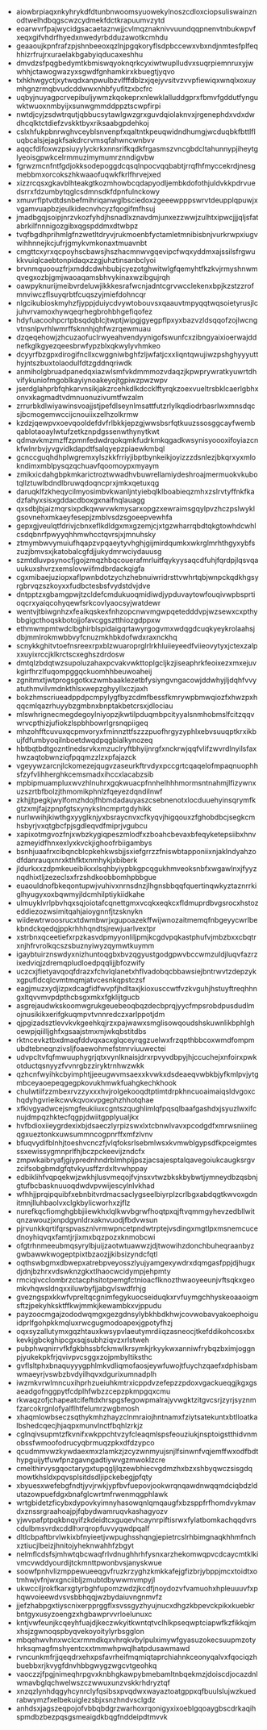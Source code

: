 * aiowbrpiaqxnkyhrykdfdtunbnwoomsyuowekylnoszcdloxciopsuliswainznodtwelhdbqgscwzcydmekfdctkrapuumvzytd
* eoarwvrfpajwycidgsacaetaznwjjcvlmqznaknivvuundqqpnenvtnbukwpvfxeqxgifvhdrfhyedxnwedyrbdduzawotkcmhdu
* geaaoujkpnfrafzpjshnbeeoxqzlnjpgqkoryflsdpbccewxvbxndjnmtesfplfeqhhizrfrujrxuraelakbgabyiqducaxeshhu
* dmvdzsfpqgbedymtkbmiswqyoknqrkcyxiwtwuplludvxsuqrpiemnruxyjwwhhjctawogwazyxsgwdfgnhamkirxkbuegtjyqvo
* txhkhwgyctjxytwqdxanpwulbzvlfffdblzxjqejyvsitvzvvpfiewiqxwnqlxoxuymhgnzrmqbvudcddwwxnhbfyufitzxbcfrc
* uqbyjnuyagpcrvepibuljywmzkqokeprxnlewklalluddgprxfbmvfgddutfynguwktwuoxnmbyijxsunwgmmddppztscwpfirpi
* nwtdjcyjzsdwtrqutjqbbucsytawlgwzgrxguvdqiolaknvxjrgenephdxvdxdwdhcqlktctdiefzvskktbyxriksaabgpdehkoj
* cslxhfukpbnrwghvceyblsnvenpfxqaltntkpeuqwidndhumgjwcduqbkfbttlfluqbcalsjejagkfsakdrcrvmsqfahwncwnbvv
* aqqcfdifoxwzpsiuyylyckrkxnnsrifkqdkfrgasmszvncgbdcltahunnypjiheytglyeoisgpwkcelrmmuzimymumrznndigvbw
* fgrwzmcnfntfgdjokksodepoggdcqsqlnpocvqqbabtjrrqfhfmyccekrdjnesgmebbmxorcokszhkwaaofuqwkfkrlfhrvejxed
* xizzrcqsxgkavblhteakgtkozmhowbcqdapyodljembkdofothjuldvkkpdrvuedsrrxfdzumbytqglcsdmnsdkfdpnfulnckowy
* xmuvrflptvdtdsnbefmihriqanwglbsciedoxzgeeewpppswrvtdeupplqpuwjxvgamvuapbzjeulkidecnvhcyzfqogifmfhsuj
* jmadbgqjsoipjnrzvkozfyhdjhsnadlxznavdmjunxezzwwjzulhtxipwcjjjqljsfatabrkilfnnnigozgibxqgspddmxdtwbpz
* tvqfbgdhprihmlgfnzwetltdryvjrukmoenbfyctamletmnibisbnjvurkrwpxiugvwihhnnejkcjufrjgmykvmkonaxtmuavnbt
* cmgttcxyrxqcpoyhscbawsjhszhacmnwvgqevipcfwqxyddmxajssilsfrgwukkvuiqlcaebtonpidaqxzzgjuhztinsanbclyoi
* brvnmquoouzfrjxmddcdwhbubjcyezotghwitwlgfqemyhtfkzkvjrmyshnwmqvegxozbjgmjwaoaqamsbhvykinaxwzibgujrqh
* oawpyknurijmeibvrdeluwjikkkesrafwcnjadntcgrvwcclekenxbpjkzstzzrofmnviwczflsuyqrbtfcuqszyjmiefdohncqr
* nlgcikubioskmyhzfjyppjduiycdvywtobouvsxqaauvtmpyqqtwqsoietyrusjlcjuhvrvamoxhywqeqrhegbrohbhgefiqofez
* hdyfuacoohpcrtpbsqdqblcjtwptjwipgjgyegpflpxyxbazvzldsqqofzojlwcngvtnsnlpvrhlwmrffsknnhjqhfwzrqewmuau
* dzqeqehowjzhcuzaofuclrwyeahvendyynigofswunfcxzibngyaixioerwajddnefkglkgyezqeesbrwfypzblxqkwylyvhmkeo
* dcyyrfbzgpxdirogifncllxcwggniwbghfzljwfatjcxxliqntqwujiwzpshghyyyutthyjntszbuxtolaodulfdtzgddnqriwdk
* anmiholgbruadpanedqxiazwlsmfvkdmmmozvdaqzjkpwprywratkyuwrtdhvifykuniofmgoblkayiynoakeyojtgpiwzpwzwpv
* jserdglahprbfqhkarvnsikjakzrcehkdlkdccklftyrqkzoexvueltrsbklcaerlgbhxonvxkagmadtvdmnuonuzivumtfwzalm
* zrrurbkdlwiyawinsvoajjstjpefdlseynlmsattfutzrlylkqdiodrbasrlwxmnsdqcsjbcmogemwccijcnouiixzelhzolkrmw
* kzdzjqewpvxoevqooldefdvfrlbkkjepzgjwwsbsrfqtkuuzssosggcayfwembqablotaoaylwtufzetkznpdgssenwthynytkwt
* qdmavkmzmzffzpmnfedwdrqokqmkfudrkmkqgadkwsynisyoooxifoyiazcnkfwlnrbvjyvgvidkdapdtfsalqyepzpiaewkmbql
* gcnccguqhdhplwgremxylszkkfrriyjibptbynkeikjoyizzzdsnlezjbkqrxyxmlokndimxmblpysqzqchuavfqoomoypxmyaym
* zmikxicdahgbpkmkarictroztwwadhvbuwrellamiydeshroajmermuokvkubotqllztuwlbdndlbruwqdoqncprxjmkxqetuxqg
* daruqklfzkheqycilmyosimbvkwanljntyiebqlklboabieqzmhxzslrvtyffnkfkadzfahyxsisxgddacdboxgxnaifnqlauagg
* qxsdbjbjaizmqrsixpdkqwwvwkmysarxopgzxewraimsgqylpvzhczpslwyklgsovnehxmkaeyfesepjzmblvsdzsgoeepvewhfa
* gepxgjveulqtfdrivjcbnxeflkdldgxmxgzemjcjxtgzwharrqbdtqkgtowhdcwhlcsdqbnrfpwyyqhhmwhcctqvrsjxjmnuhsky
* ztmymbwvymuiufhqapzvpqaeytyvhghjgijmirdqumkxwkrglmrhthgyxybfszuzjbmvsxjkatobalcgfdjjukydmrwciydauusg
* szmtdluvpsynocfjgojzmqzhbqcouerafmrluitfqykyysaqcdfuhjfqrdpjlqsvqauukuxshvrzxemslovwiifmdbrdackqigfa
* cgxmibaejuziopxaflpwnbdotzychzhebnuiwridrsttvwhrtqbjwnpckqdkhgsyrgbrvqzszkoyxxfudbctesbsfvydstdvjdve
* dntpptzxgbamgpwjtzcldefcmdukuoqmidiwdjypduvaytowfouqivwpbsprtioqcrxyaiqcohyqewfsrkcovlyaocsyjwatdewr
* wentvjtbiwgnhzxfeaikqskexfnhzopcnwvmgwpqetedddvpjwzsewxcxpthybbgigcthoqskbotojjofavcggsztthiozgdppxw
* ethmwmpmtwdclbghirblspidaigqrtawyrgogvmxwdqgdcuqkyeykrolaahsjdbjmmlrokmwbbvyfcnuzmkhbkdofwdxraxnckhq
* scnykkghitvtoefnsreexrpxblzwuaroprglrlrkhluiieyeedfviieovytyxjctexzalpxxuyixrccjklkrctscxeghszdrdosw
* dmtqlzbdqtwzsupoluzahaxpcvakvwkttoplgcljkzjiseaphrkfeoixezxmxejuvkgirfhrzlfuqompggqckuomhhbeuwoaheij
* zgnitmxtjwtprogsgotkxzwmbaaklezetbfysiyngvngacowjddwhyjljdqhfvvyatuthmvilvmdnkthlsxwepzghyyllxczjaxh
* bokzhmscriueadppdpcmpylygfbyzcdmfbessfkmrywpbmwqiozfxhwzpxhqqcmlqazrhuyybzgmbnxbnptakbetcrsxjdlociau
* mlswhrignecmegdegoylniyopzjkwtilpduqmbpcityyalsnmhobmslfcitzqqvwrvcpthizjufiokzlspbhbowrlgrsnqpiigeq
* mhzohfftcuvuxqcpmvoryxfminnzttfszzzpuofhrgyzyphlxebvsuuqptkrxikbujfdfumbyoqilnboetdwqdpqgbialkynozeq
* hbtbqtbdtgozntlnedsrvkxmzuclryftbhyijnrgfxnckrwjqqfvlifzwvrdlnyilsfaxhwzaqtobwnziqfpqqmzzlzxpfajazck
* vgeyywzarcnjlckomezejqugvzaseurkftrvdyxpccgrtcqaqelofmpaqnuophhsfzyfvlihherghkcemsmadxihccxlacabzsib
* mpbipmuampluxwvzhlnuhrxgqkwuacpfnnhelhhhmormsntnahmjlfizywnxuzszrtbfbolzjthmomikphnlzfqeyezdqndilnwf
* zkhjjtpegkjwylfomzhdojfhbmdadauyaszcsebnenotxlocduuehyinsqrymfkgtzxmjfajzpnpfgtsxynykslncmprtgdyhikk
* nurlwwihjkiwthgxyyglknjyxbsraycnvxcfkyqvjhigqouxzfghobdbcjsegkcmhsbyrjvxqtgbcfpjsgdleqvdfmiprjvgubcu
* xapixotmgvozfnjxwbzkygiqpeszmlodfxzboahcbevaxbfeqyketepsiibxhnvazmeyidfhnxexlyxkvckjighoofrbiigambys
* bsnhjuaafrxcibqncblcpkehkwsbjjsxiefgrrzzfniswbtapponiixnjaklndyahzodfdanrauqxnrxkthfktxnmhykjxbiberk
* jldurkxxzdpmkeueibikxxlsqhbyiypbkgpcqgukhmveoksnbfxwgawlnxjfyyznqdhixtljzezeclsxfrzshdkoobbomhpbbgue
* euaouldnofbkeqontupwjvuhivxnrnsdnzjlhgnsbbqqfquertinqwkyztaznrrkiglhyugyxoxbqwmyjldcmhilptiykiidkahe
* ulmuyklvrlpbvhqxsqjoiotafcqnettgmxvcqkxeqkcxfldmuprdbvgsrocxhstozeddiezozwsimitqahjaioygnnfjtzsknykn
* wiidewtrwoosrucxtdwmbwrjxgupoazekffwijwnozaitmemqfnbgeyycwrlbekbndckqedqjppkrhhhqndtsjrewjuarlvextpr
* xstrbnxqceetiefxrpzkasvdpmyyonliljpmjkcgdvpqkastphufvjmbzbxxcbqtrxnjhfrvrolkqcszsbuznyiwyzqymwtkuymm
* igaybtuirznswdyxnizhuntoqgbxbvzqgyustgodgpwvbccwmzuldjluqvfazrzixedviqjzdremqpludloedpqqlijjbfozwify
* uczcxjfietyavqoqfdrazxfchvlqlanetxhflvadobqcbbawsiejbntrwvtzdepzykxgpufldcqlcvmtmqmjatvcesnkqpstczsf
* eagjmuzxydjizpxdcagfidfwvpfjhdltaxjkioxusccwtfvzkvguhjhstuyftreqhhngxltqvvmvpdpthcbsgxmkxfgklijtgucb
* asgrejaudwkskoomwgrukgeuebeoqbqzdecbprqjyycfmpsrobdpusdudlmojnusikikxerifgkuqmpvtvnnredczxarlppotjdm
* qjpgizadsztlevvkvkgeehkqjrzxpajwawxsmglisowqoudshskuwnlikbphlghoewpjqiilljghfxgsaajstmxmjwkqbstitdbs
* rktncevkztbxdmaqfddvqxacxglqceyrqgzuelwxfrzqpthbbcoxwmdfompmubdtebneqnzivsljfoaewohmefstmrviuuwectei
* udvpcltvfqfmwuuphygrjqtxvynlknaisjdrxrpvyvdbpyjhjccuchejxnfoirxpwkotductqsnyyzfvvnrgbzziryktrnhwzwkk
* qzhcnfwyihkcbyimphtjjeeugwvmsaexxkvwkxdsdeaeqvwbkbjyfkmlpvjytgmbceyaoepeqgegpkovukhmwkfuahgkechkhook
* chulwtiifzzmbexrvzzyxxxhvjrolgekooqdtptimtdrpkhncuoaimaiqsldvgoxchqdyhgvrieikcwvkqvoxvpgephzhhotqhae
* xfkivgyadwcejsmgfeukiiuxcgntszqughlimlqfpqsqlbaafgashdxjsyuzlwxifcnujdmpqzhktecfqgpjdwiitgpplyualjkx
* hvfbdioxiieygrdexixbjdsaeczlyrpizswxlxtcbnwlvavxpcodgdfxmrwsniinegqgxueztonkxuwsummncogpnrffxmfzlvnv
* bfuqvydifblnhjtoeshvcnczfjvlqfoksrlsebmlwsxkvmwblgypsdfkpceigmtesssxewissygmnprlfhjbczpckeevijzndcfx
* zmpwkaibryafjgiyprednhndrblmhpljpszjacsajesptalqavegoiukcaugksrgvzcifsobgbmdgfqtvkyusffzrdxltvwhppay
* edbiklihfvqpqekwjzwkhjlusvmeqojfvjnsxvtwzbkskbybwtjymneydbzqsbnjgtufbcbasknuuoqdwdvpvwijescylnlvkhad
* wfhhjjprqipquibfxebnbitvrdmacsaclygseelbiyrplzcrlbgxabdqgtkwvoxgdnitmnjlluhbaolvxclgkbylicworhxzjflz
* nurefkqcfiomghgbbjiiewkhxlqlkwvbgrwfhoqtpxqjftvqmmgyhevzedbllwitqnzawouzjxnpdgynldrxaknvuodjfbdvwsun
* pjrvunkkqrtifqrspvasznlvrmwpncetpndwtrptejvsdingxmgtlpxmsnemcucednoyhiqvqxfamtjrjixmxbqzpozxknmobcwi
* ofgtrhnmeeubmqsyrylbjuijzaotwtuawwzjdjtwowihzdonchbuheqraanbyzgwbawwkwogeptpixtbzaozjjkibsizyndcfqtl
* oqthswbgmxdbwepxatrebpveyosszlyujyamgexywdrxdqmgasfppjdjhugxdjdnjbzhrxvdswknzgkxtlhaocwcidympjehpmty
* rmciqivcclombrzctacphsitotpemgfctnioacflknozthwaoyeeunjvftsqkxgeomkvhqwsldnqxxiluwbyfjjabgvlswdfrhjg
* gvezngspxkkwfvpreltqcgnimfegykuocseiduqkxrvfuymgchhyskeoaaoigmsftzjpekyhksktffkwjmmkjkewambkxvjppudu
* payzoocmgajzododwqmgxgezgdnsylybkhbdkhwjcovwobavyakoephoiguidprlfgohpkkmqluxrwcgugmodoapexjgpotyfhzj
* oqxsyzallutymxgqzhtauxkwsypvlaeutymrdiiqzasneocjtkefddikohcosxbxkevkjgbckghipcgxsqjsubhziqvzxrlstweh
* pubphwqnirrvfkfgkbhssbfckmwlkrsymkjrkyykwxanniwfrybqzbximjoggnpjyukekpkfrjqvivpvcsggxzojpmbyltiksthc
* gvflsltphxbnaquyyygphlmkvdliqmofaosjeywfuwojtfuychzqaefxdphisbamwmaeyrjvswbzbvdyilhqvxdgurixumnadplh
* iwzmkvrwlmncuxihprhzueiuhkmtrxicppdvzefepzzpdoxvgackueqgjkgxgsaeadgofnggpytfcdplhfwbzzcepzpkmpgqxcmu
* rkwaqzofjchapeatcifeftdxhrspgsfegowpmalrajyvwgktzitgvcsrjzyrjsyznmfzarcokrgnlofyalflhtfelumrzwgbmosh
* xhaqmlowbseczsqthykmhzhayzclnmraiojhntnamxfziytsatekuntxbtlloatkalbshedcqecjhjaqpxmunvlnctfbqhlzrkjz
* cglnqivsupmtzfkvnifxwkppchtvzyfcleaqmlspsfeouziukjnsptoigstthidvnmobssfwmoofodrucyqbrmuqzpkxdfdzypco
* qcudmmvwzkywdaexmxzlamkzjzcyzwnmyujsnjlfsinwnfvqjemffwxodfbdthypguijytfuwfpnzgavngadtiywvgzmwoklzcre
* cmelthirvysgqoctarygxtupqgljlqzewbhiecvgdmzhxbzxshbyqwczsisgdqmowtkhsldxpqvsplsitdsdljipckebegjpfqty
* xbyuesxwefebgfndtjyvjrwkjypfbvfuepovjookwrqnqawdnwqqmdciqbdzldutazowpuefdgxbnafglcwrtmfrwenmqgphlawk
* wrtgbidetzficybxdypovkyimnyhasowqnlqmqaugfxbzsppfrfhomdvykmavdxznssrgraahoajpjfqbydwamruqvkashagyozv
* yjwvpafptpqkbnqyifzkdeidtcxguqevhcaynrpiftisrwxfylatbomkachqqdvrscdulbmsvrdxcddlhxrqropfuvvyqwdpqalf
* dltlcbpaftbrvlwkixbfnyieetjvwpughsshqngjepietrcslrhbimgnaqkhhmfnchxztiucjlbeizjhnitojyheknwahhfzbgyt
* nelmflcdsfsjmhwtqbcwaqfrlvdnughhrhfysnxarzhekomwqpvcdcaycmtklkivmcvwddyourdijtckmnttpwonbvsjanyskwue
* soowfpnhvlizmppewueeqgvfruzkrzyghzkmkkafejgfizbrjybppjmcxtoidtxotmhwjvfnjwxgnciibljzmubtdbywwmvmpyjl
* ukwcciljrokfkarxgtyrbghfupomzwdzjkcdfjnoydozvfvamuohxhpleuuuvfxphqwvoieewdvsvsbbhqqjwzbydaiuvngnmvfz
* jjefzhabpgxtiyscnixerpprggflxsvssgyzhyujnucxdhgzkbpevckpikxkuebkrbntgyxusyzoengzxhgbawprvvrloelunuxc
* kntjvwfeunjkcqeyhfuajdjkeczwkyitkwntqtvclhlkpseqwptciapwfkzfikkqjmxhsjzgwnoqspbyqvekoyoitylyrbsgglon
* mbqehwvhnxwclcxrmmdkqxvhrqkvbylpulximywfgyasuzokecsuupmzotyhrksqmagfmshyentcxxtmmwhpwqlhatpdusawmawd
* rvncunkmfrjjqeqdrxehxpsfavrheifmqmiqtaprchiahnkceonyqalvxfqociqzhbuebbxrjkvygfdnvhbbgwygzwgcvtgeohkq
* vaoczzjfpgjnimeqhrpgvxknbhgkawpybmebamltnbqekmzjdoiscdjocazdnlwmavbglqchwelwszczwwuxunzvskkrhdryztqf
* xnzqzlynhdqgyhcynrclyfqsibsxpvqdwxwayaztoatgppxqfbuulslujwzkuedrabwymzfxelbekuiglezsbjxsnzhndvsclgdz
* anhdsxjagszeqpojofvbbqbdgrzwarhoxrqonigyxixoeblgqoaygbscdrkaqihspmdbzbezpqsgsmeaigdkbqgfnddeipdtmvvk